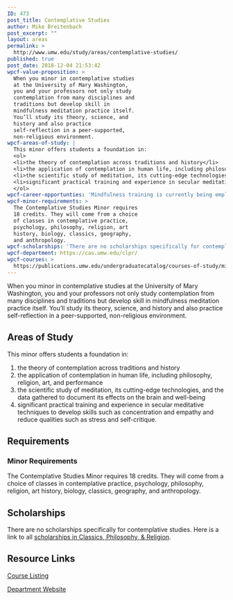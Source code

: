 ```yaml
---
ID: 473
post_title: Contemplative Studies
author: Mike Breitenbach
post_excerpt: ""
layout: areas
permalink: >
  http://www.umw.edu/study/areas/contemplative-studies/
published: true
post_date: 2018-12-04 21:53:42
wpcf-value-proposition: >
  When you minor in contemplative studies
  at the University of Mary Washington,
  you and your professors not only study
  contemplation from many disciplines and
  traditions but develop skill in
  mindfulness meditation practice itself.
  You’ll study its theory, science, and
  history and also practice
  self-reflection in a peer-supported,
  non-religious environment.
wpcf-areas-of-study: |
  This minor offers students a foundation in:
  <ol>
  <li>the theory of contemplation across traditions and history</li>
  <li>the application of contemplation in human life, including philosophy, religion, art, and performance</li>
  <li>the scientific study of meditation, its cutting-edge technologies, and the data gathered to document its effects on the brain and well-being</li>
  <li>significant practical training and experience in secular meditative techniques to develop skills such as concentration and empathy and reduce qualities such as stress and self-critique.</li>
  </ol>
wpcf-career-opportunties: 'Mindfulness training is currently being employed to enhance wellness and productivity in most industries: finance, tech, K-12 education, clinical psychology, medicine, and others. There is high-demand for workers with specialized mindfulness training, and especially those who are trained to teach it.'
wpcf-minor-requirements: >
  The Contemplative Studies Minor requires
  18 credits. They will come from a choice
  of classes in contemplative practice,
  psychology, philosophy, religion, art
  history, biology, classics, geography,
  and anthropology.
wpcf-scholarships: 'There are no scholarships specifically for contemplative studies. Here is a link to all <a href="http://cas.umw.edu/clpr/undergraduate-scholarships-and-awards/">scholarships in Classics, Philosophy, &amp; Religion</a>.'
wpcf-department: https://cas.umw.edu/clpr/
wpcf-courses: >
  https://publications.umw.edu/undergraduatecatalog/courses-of-study/minors/contemplative-studies-minor/
---
```

<!-- End Types Custom Fields -->
<!-- End Types Custom Fields -->
<!-- Types Custom Fields: -->

<!-- value-proposition -->
When you minor in contemplative studies at the University of Mary Washington, you and your professors not only study contemplation from many disciplines and traditions but develop skill in mindfulness meditation practice itself. You’ll study its theory, science, and history and also practice self-reflection in a peer-supported, non-religious environment.
<!-- End value-proposition -->

<!-- areas-of-study -->
<h2>Areas of Study</h2>This minor offers students a foundation in:
<ol>
<li>the theory of contemplation across traditions and history</li>
<li>the application of contemplation in human life, including philosophy, religion, art, and performance</li>
<li>the scientific study of meditation, its cutting-edge technologies, and the data gathered to document its effects on the brain and well-being</li>
<li>significant practical training and experience in secular meditative techniques to develop skills such as concentration and empathy and reduce qualities such as stress and self-critique.</li>
</ol>
<!-- End areas-of-study -->

<!-- requirements -->
<h2>Requirements</h2>
<!-- minor-requirements -->
<h3>Minor Requirements</h3>The Contemplative Studies Minor requires 18 credits. They will come from a choice of classes in contemplative practice, psychology, philosophy, religion, art history, biology, classics, geography, and anthropology.
<!-- End minor-requirements -->

<!-- End requirements -->

<!-- scholarships -->
<h2>Scholarships</h2>There are no scholarships specifically for contemplative studies. Here is a link to all <a href="http://cas.umw.edu/clpr/undergraduate-scholarships-and-awards/">scholarships in Classics, Philosophy, &amp; Religion</a>.
<!-- End scholarships -->

<!-- resource-links -->
<h2>Resource Links</h2>
<!-- courses -->
<a href="https://publications.umw.edu/undergraduatecatalog/courses-of-study/minors/contemplative-studies-minor/" class="button">Course Listing</a>
<!-- End courses -->

<!-- department -->
<a href="https://cas.umw.edu/clpr/" class="button">Department Website</a>
<!-- End department -->

<!-- End resource-links -->

<!-- End Types Custom Fields -->